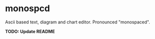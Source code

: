 # monospcd

Ascii based text, diagram and chart editor. Pronounced "monospaced".

**TODO: Update README**
